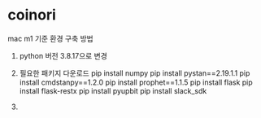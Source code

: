 # coinori


mac m1 기준 환경 구축 방법

1. python 버전 3.8.17으로 변경

2. 필요한 패키지 다운로드
pip install numpy
pip install pystan==2.19.1.1
pip install cmdstanpy==1.2.0
pip install prophet==1.1.5
pip install flask
pip install flask-restx
pip install pyupbit
pip install slack_sdk

3. 